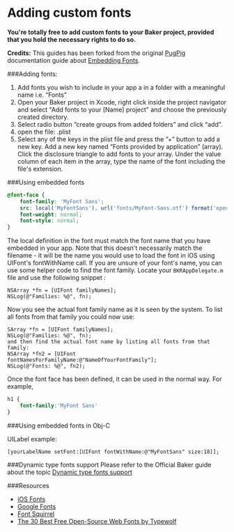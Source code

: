 # Adding custom fonts

**You're totally free to add custom fonts to your Baker project, provided that you hold the necessary rights to do so.**

**Credits:**
This guides has been forked from the original [PugPig](http://pugpig.com/) documentation guide about [Embedding Fonts](https://pugpig.zendesk.com/hc/en-us/articles/200967987-Embedding-Fonts).


###Adding fonts:

1. Add fonts you wish to include in your app a in a folder with a meaningful name i.e. “Fonts”
2. Open your Baker project in Xcode, right click inside the project navigator and select "Add fonts to your [Name] project" and choose the previously created directory.
3. Select radio button “create groups from added folders” and click “add”.
4. open the file: <project name>.plist
5. Select any of the keys in the plist file and press the ”+” button to add a new key. Add a new key named “Fonts provided by application” (array). Click the disclosure triangle to add fonts to your array. Under the value column of each item in the array, type the name of the font including the file's extension.


###Using embedded fonts

```css
@font-face {
    font-family: 'MyFont Sans';
    src: local('MyFontSans'), url('fonts/MyFont-Sans.otf') format('opentype');
    font-weight: normal;
    font-style: normal;
}
```

The local definition in the font must match the font name that you have embedded in your app. Note that this doesn't necessarily match the filename - it will be the name you would use to load the font in iOS using UIFont's fontWithName call. If you are unsure of your font's name, you can use some helper code to find the font family. Locate your ```BKRAppDelegate.m``` file and use the following snippet :

```obj-c
NSArray *fn = [UIFont familyNames];
NSLog(@"Families: %@", fn);
```
Now you see the actual font family name as it is seen by the system. To list all fonts from that family you could now use:

```obj-c
SArray *fn = [UIFont familyNames];
NSLog(@"Families: %@", fn);
and then find the actual font name by listing all fonts from that family:
NSArray *fn2 = [UIFont fontNamesForFamilyName:@"NameOfYourFontFamily"];
NSLog(@"Fonts: %@", fn2);
```

Once the font face has been defined, it can be used in the normal way. For example,

```css
h1 {
	font-family:'MyFont Sans'
}
```

###Using embedded fonts in Obj-C

UILabel example:

```obj-c
[yourLabelName setFont:[UIFont fontWithName:@"MyFontSans" size:18]];
```

###Dynamic type fonts support
Please refer to the Official Baker guide about the topic
[Dynamic type fonts support](https://github.com/bakerframework/baker/wiki/Dynamic-type-fonts-support)

###Resources

- [iOS Fonts](http://iosfonts.com/)
- [Google Fonts](http://www.google.com/fonts)
- [Font Squirrel](http://www.fontsquirrel.com/)
- [The 30 Best Free Open-Source Web Fonts by Typewolf](http://www.typewolf.com/open-source-web-fonts)
